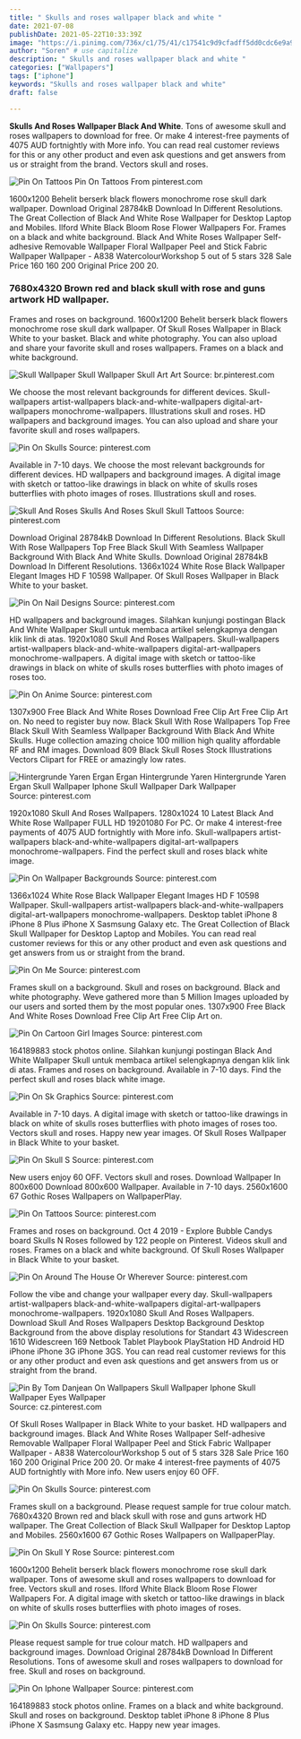 ```yaml
---
title: " Skulls and roses wallpaper black and white "
date: 2021-07-08
publishDate: 2021-05-22T10:33:39Z
image: "https://i.pinimg.com/736x/c1/75/41/c17541c9d9cfadff5dd0cdc6e9a9463a.jpg"
author: "Soren" # use capitalize
description: " Skulls and roses wallpaper black and white "
categories: ["Wallpapers"]
tags: ["iphone"]
keywords: "Skulls and roses wallpaper black and white"
draft: false

---
```



**Skulls And Roses Wallpaper Black And White**. Tons of awesome skull and roses wallpapers to download for free. Or make 4 interest-free payments of 4075 AUD fortnightly with More info. You can read real customer reviews for this or any other product and even ask questions and get answers from us or straight from the brand. Vectors skull and roses.

![Pin On Tattoos](https://i.pinimg.com/originals/71/a7/be/71a7be1ca4e67d51fddc84a0000bc357.jpg "Pin On Tattoos")
Pin On Tattoos From pinterest.com


1600x1200 Behelit berserk black flowers monochrome rose skull dark wallpaper. Download Original 28784kB Download In Different Resolutions. The Great Collection of Black And White Rose Wallpaper for Desktop Laptop and Mobiles. Ilford White Black Bloom Rose Flower Wallpapers For. Frames on a black and white background. Black And White Roses Wallpaper Self-adhesive Removable Wallpaper Floral Wallpaper Peel and Stick Fabric Wallpaper Wallpaper - A838 WatercolourWorkshop 5 out of 5 stars 328 Sale Price 160 160 200 Original Price 200 20.

### 7680x4320 Brown red and black skull with rose and guns artwork HD wallpaper.

Frames and roses on background. 1600x1200 Behelit berserk black flowers monochrome rose skull dark wallpaper. Of Skull Roses Wallpaper in Black White to your basket. Black and white photography. You can also upload and share your favorite skull and roses wallpapers. Frames on a black and white background.


![Skull Wallpaper Skull Wallpaper Skull Art Art](https://i.pinimg.com/originals/3c/cb/ac/3ccbac1a1f4b5b4ac563683861ede100.jpg "Skull Wallpaper Skull Wallpaper Skull Art Art")
Source: br.pinterest.com

We choose the most relevant backgrounds for different devices. Skull-wallpapers artist-wallpapers black-and-white-wallpapers digital-art-wallpapers monochrome-wallpapers. Illustrations skull and roses. HD wallpapers and background images. You can also upload and share your favorite skull and roses wallpapers.

![Pin On Skulls](https://i.pinimg.com/originals/ab/f2/83/abf2837315c7ae19bb95670c61a80b74.jpg "Pin On Skulls")
Source: pinterest.com

Available in 7-10 days. We choose the most relevant backgrounds for different devices. HD wallpapers and background images. A digital image with sketch or tattoo-like drawings in black on white of skulls roses butterflies with photo images of roses. Illustrations skull and roses.

![Skull And Roses Skulls And Roses Skull Skull Tattoos](https://i.pinimg.com/originals/b2/94/9d/b2949d66aeebb8339d24af30f8585b03.jpg "Skull And Roses Skulls And Roses Skull Skull Tattoos")
Source: pinterest.com

Download Original 28784kB Download In Different Resolutions. Black Skull With Rose Wallpapers Top Free Black Skull With Seamless Wallpaper Background With Black And White Skulls. Download Original 28784kB Download In Different Resolutions. 1366x1024 White Rose Black Wallpaper Elegant Images HD F 10598 Wallpaper. Of Skull Roses Wallpaper in Black White to your basket.

![Pin On Nail Designs](https://i.pinimg.com/originals/b6/52/c8/b652c8da1de400356348ec791de709ef.jpg "Pin On Nail Designs")
Source: pinterest.com

HD wallpapers and background images. Silahkan kunjungi postingan Black And White Wallpaper Skull untuk membaca artikel selengkapnya dengan klik link di atas. 1920x1080 Skull And Roses Wallpapers. Skull-wallpapers artist-wallpapers black-and-white-wallpapers digital-art-wallpapers monochrome-wallpapers. A digital image with sketch or tattoo-like drawings in black on white of skulls roses butterflies with photo images of roses too.

![Pin On Anime](https://i.pinimg.com/736x/42/c4/af/42c4afef6629d3c38fe99892dc6da098.jpg "Pin On Anime")
Source: pinterest.com

1307x900 Free Black And White Roses Download Free Clip Art Free Clip Art on. No need to register buy now. Black Skull With Rose Wallpapers Top Free Black Skull With Seamless Wallpaper Background With Black And White Skulls. Huge collection amazing choice 100 million high quality affordable RF and RM images. Download 809 Black Skull Roses Stock Illustrations Vectors Clipart for FREE or amazingly low rates.

![Hintergrunde Yaren Ergan Ergan Hintergrunde Yaren Hintergrunde Yaren Ergan Skull Wallpaper Iphone Skull Wallpaper Dark Wallpaper](https://i.pinimg.com/736x/24/92/1b/24921bc2a2373311a43fdf7e379db9af.jpg "Hintergrunde Yaren Ergan Ergan Hintergrunde Yaren Hintergrunde Yaren Ergan Skull Wallpaper Iphone Skull Wallpaper Dark Wallpaper")
Source: pinterest.com

1920x1080 Skull And Roses Wallpapers. 1280x1024 10 Latest Black And White Rose Wallpaper FULL HD 19201080 For PC. Or make 4 interest-free payments of 4075 AUD fortnightly with More info. Skull-wallpapers artist-wallpapers black-and-white-wallpapers digital-art-wallpapers monochrome-wallpapers. Find the perfect skull and roses black white image.

![Pin On Wallpaper Backgrounds](https://i.pinimg.com/564x/48/0e/6b/480e6b7aa391816ea8e9b9cef096c15b.jpg "Pin On Wallpaper Backgrounds")
Source: pinterest.com

1366x1024 White Rose Black Wallpaper Elegant Images HD F 10598 Wallpaper. Skull-wallpapers artist-wallpapers black-and-white-wallpapers digital-art-wallpapers monochrome-wallpapers. Desktop tablet iPhone 8 iPhone 8 Plus iPhone X Sasmsung Galaxy etc. The Great Collection of Black Skull Wallpaper for Desktop Laptop and Mobiles. You can read real customer reviews for this or any other product and even ask questions and get answers from us or straight from the brand.

![Pin On Me](https://i.pinimg.com/474x/63/89/26/638926fd2b4a46e620585669c0dbec1c.jpg "Pin On Me")
Source: pinterest.com

Frames skull on a background. Skull and roses on background. Black and white photography. Weve gathered more than 5 Million Images uploaded by our users and sorted them by the most popular ones. 1307x900 Free Black And White Roses Download Free Clip Art Free Clip Art on.

![Pin On Cartoon Girl Images](https://i.pinimg.com/736x/9e/d4/0f/9ed40fe4baf2d3314c66893eb6d8e24b.jpg "Pin On Cartoon Girl Images")
Source: pinterest.com

164189883 stock photos online. Silahkan kunjungi postingan Black And White Wallpaper Skull untuk membaca artikel selengkapnya dengan klik link di atas. Frames and roses on background. Available in 7-10 days. Find the perfect skull and roses black white image.

![Pin On Sk Graphics](https://i.pinimg.com/originals/c1/4b/00/c14b00d596fa33abf8d95d6e2cd8d822.jpg "Pin On Sk Graphics")
Source: pinterest.com

Available in 7-10 days. A digital image with sketch or tattoo-like drawings in black on white of skulls roses butterflies with photo images of roses too. Vectors skull and roses. Happy new year images. Of Skull Roses Wallpaper in Black White to your basket.

![Pin On Skull S](https://i.pinimg.com/originals/b5/bd/1b/b5bd1b9aa002a3ab6d17eae2efadbb81.jpg "Pin On Skull S")
Source: pinterest.com

New users enjoy 60 OFF. Vectors skull and roses. Download Wallpaper In 800x600 Download 800x600 Wallpaper. Available in 7-10 days. 2560x1600 67 Gothic Roses Wallpapers on WallpaperPlay.

![Pin On Tattoos](https://i.pinimg.com/originals/71/a7/be/71a7be1ca4e67d51fddc84a0000bc357.jpg "Pin On Tattoos")
Source: pinterest.com

Frames and roses on background. Oct 4 2019 - Explore Bubble Candys board Skulls N Roses followed by 122 people on Pinterest. Videos skull and roses. Frames on a black and white background. Of Skull Roses Wallpaper in Black White to your basket.

![Pin On Around The House Or Wherever](https://i.pinimg.com/originals/1a/a7/bb/1aa7bbf3eb3b27f173f9e99aad51339b.jpg "Pin On Around The House Or Wherever")
Source: pinterest.com

Follow the vibe and change your wallpaper every day. Skull-wallpapers artist-wallpapers black-and-white-wallpapers digital-art-wallpapers monochrome-wallpapers. 1920x1080 Skull And Roses Wallpapers. Download Skull And Roses Wallpapers Desktop Background Desktop Background from the above display resolutions for Standart 43 Widescreen 1610 Widescreen 169 Netbook Tablet Playbook PlayStation HD Android HD iPhone iPhone 3G iPhone 3GS. You can read real customer reviews for this or any other product and even ask questions and get answers from us or straight from the brand.

![Pin By Tom Danjean On Wallpapers Skull Wallpaper Iphone Skull Wallpaper Eyes Wallpaper](https://i.pinimg.com/originals/bd/fa/4d/bdfa4d77c3bde61650b26125c9d9cd72.jpg "Pin By Tom Danjean On Wallpapers Skull Wallpaper Iphone Skull Wallpaper Eyes Wallpaper")
Source: cz.pinterest.com

Of Skull Roses Wallpaper in Black White to your basket. HD wallpapers and background images. Black And White Roses Wallpaper Self-adhesive Removable Wallpaper Floral Wallpaper Peel and Stick Fabric Wallpaper Wallpaper - A838 WatercolourWorkshop 5 out of 5 stars 328 Sale Price 160 160 200 Original Price 200 20. Or make 4 interest-free payments of 4075 AUD fortnightly with More info. New users enjoy 60 OFF.

![Pin On Skulls](https://i.pinimg.com/originals/c1/bf/c6/c1bfc6502c19ce6dff94c67619e9ea82.png "Pin On Skulls")
Source: pinterest.com

Frames skull on a background. Please request sample for true colour match. 7680x4320 Brown red and black skull with rose and guns artwork HD wallpaper. The Great Collection of Black Skull Wallpaper for Desktop Laptop and Mobiles. 2560x1600 67 Gothic Roses Wallpapers on WallpaperPlay.

![Pin On Skull Y Rose](https://i.pinimg.com/originals/71/16/31/711631c3acc3819cb8c2dcbc337316a3.jpg "Pin On Skull Y Rose")
Source: pinterest.com

1600x1200 Behelit berserk black flowers monochrome rose skull dark wallpaper. Tons of awesome skull and roses wallpapers to download for free. Vectors skull and roses. Ilford White Black Bloom Rose Flower Wallpapers For. A digital image with sketch or tattoo-like drawings in black on white of skulls roses butterflies with photo images of roses.

![Pin On Skulls](https://i.pinimg.com/564x/8b/c8/52/8bc85233396e3c2e9462471cdb7076c2.jpg "Pin On Skulls")
Source: pinterest.com

Please request sample for true colour match. HD wallpapers and background images. Download Original 28784kB Download In Different Resolutions. Tons of awesome skull and roses wallpapers to download for free. Skull and roses on background.

![Pin On Iphone Wallpaper](https://i.pinimg.com/736x/c1/75/41/c17541c9d9cfadff5dd0cdc6e9a9463a.jpg "Pin On Iphone Wallpaper")
Source: pinterest.com

164189883 stock photos online. Frames on a black and white background. Skull and roses on background. Desktop tablet iPhone 8 iPhone 8 Plus iPhone X Sasmsung Galaxy etc. Happy new year images.


